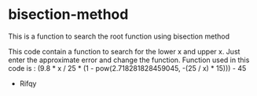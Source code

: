 # bisection-method
This is a function to search the root function using bisection method

This code contain a function to search for the lower x and upper x. Just enter the approximate error and change the function.
Function used in this code is : (9.8 * x / 25 * (1 - pow(2.718281828459045, -(25 / x) * 15))) - 45

- Rifqy
